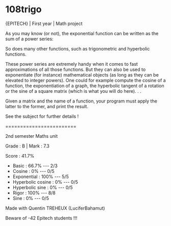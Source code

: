 # 108trigo

{EPITECH} | First year | Math project

As you may know (or not), the exponential function can be written as the sum of a power series:

So does many other functions, such as trigonometric and hyperbolic functions.

These power series are extremely handy when it comes to fast approximations of all those functions. But
they can also be used to exponentiate (for instance) mathematical objects (as long as they can be elevated
to integer powers). One could for example compute the cosine of a function, the exponentiation of a graph,
the hyperbolic tangent of a rotation or the sine of a square matrix (which is what you will do here). . .

Given a matrix and the name of a function, your program must apply the latter to the former, and print the
result.

See the subject for further details !

========================

2nd semester Maths unit

Grade : B | Mark : 7.3

Score : 41.7%

  - Basic : 66.7% --- 2/3
  - Cosine : 0% --- 0/5
  - Exponential : 100% --- 5/5
  - Hyperbolic cosine : 0% --- 0/5
  - Hyperbolic sine : 0% --- 0/5
  - Rigor : 100% --- 8/8
  - Sine : 0% --- 0/5

Made with Quentin TREHEUX (LuciferBahamut)

Beware of -42 Epitech students !!!
